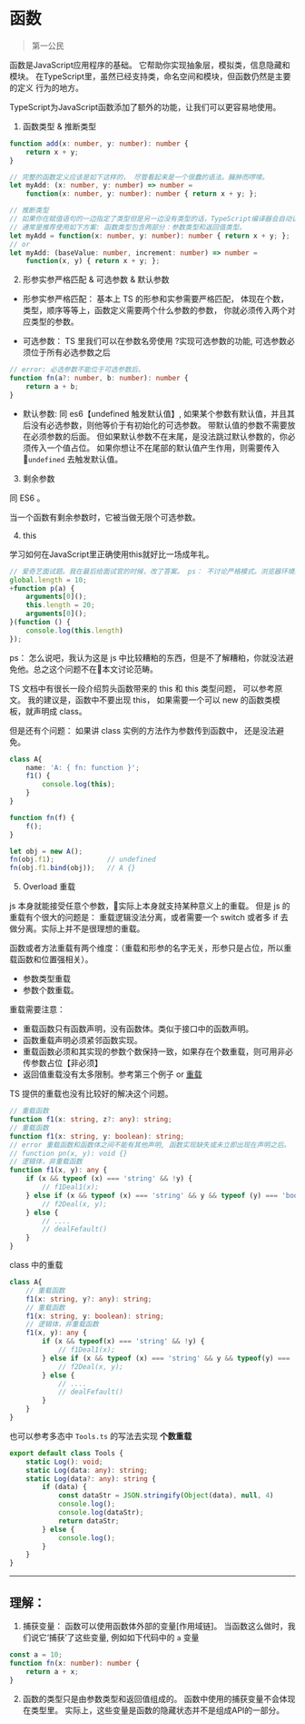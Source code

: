 # 函数

> 第一公民

函数是JavaScript应用程序的基础。 它帮助你实现抽象层，模拟类，信息隐藏和模块。 在TypeScript里，虽然已经支持类，命名空间和模块，但函数仍然是主要的定义 行为的地方。

TypeScript为JavaScript函数添加了额外的功能，让我们可以更容易地使用。


1. 函数类型 & 推断类型
```typescript
function add(x: number, y: number): number {
    return x + y;
}

// 完整的函数定义应该是如下这样的， 尽管看起来是一个很蠢的语法。臃肿而啰嗦。
let myAdd: (x: number, y: number) => number =
    function(x: number, y: number): number { return x + y; };

// 推断类型
// 如果你在赋值语句的一边指定了类型但是另一边没有类型的话，TypeScript编译器会自动识别出类型：
// 通常是推荐使用如下方案: 函数类型包含两部分：参数类型和返回值类型。
let myAdd = function(x: number, y: number): number { return x + y; };
// or
let myAdd: (baseValue: number, increment: number) => number =
    function(x, y) { return x + y; };
```

2. 形参实参严格匹配 & 可选参数 & 默认参数

- 形参实参严格匹配： 基本上 TS 的形参和实参需要严格匹配， 体现在个数， 类型，顺序等等上，函数定义需要两个什么参数的参数， 你就必须传入两个对应类型的参数。

- 可选参数： TS 里我们可以在参数名旁使用 ?实现可选参数的功能, 可选参数必须位于所有必选参数之后
```typescript
// error: 必选参数不能位于可选参数后。
function fn(a?: number, b: number): number {
    return a + b;
}
```

- 默认参数: 同 es6【undefined 触发默认值】, 如果某个参数有默认值，并且其后没有必选参数，则他等价于有初始化的可选参数。
    带默认值的参数不需要放在必须参数的后面。
    但如果默认参数不在末尾，是没法跳过默认参数的，你必须传入一个值占位。
    如果你想让不在尾部的默认值产生作用，则需要传入 `undefined` 去触发默认值。

3. 剩余参数

同 ES6 。

当一个函数有剩余参数时，它被当做无限个可选参数。


4. this

学习如何在JavaScript里正确使用this就好比一场成年礼。

```typescript
// 爱奇艺面试题。我在最后给面试官的时候，改了答案。 ps： 不讨论严格模式。浏览器环境换成 window 即可。
global.length = 10;
+function p(a) {
    arguments[0]();
    this.length = 20;
    arguments[0]();
}(function () {
    console.log(this.length)
});
```

ps： 怎么说吧，我认为这是 js 中比较糟粕的东西，但是不了解糟粕，你就没法避免他。总之这个问题不在本文讨论范畴。

TS 文档中有很长一段介绍剪头函数带来的 this 和 this 类型问题， 可以参考原文。 我的建议是，函数中不要出现 this， 如果需要一个可以 new 的函数类模板，就声明成 class。

但是还有个问题： 如果讲 class 实例的方法作为参数传到函数中， 还是没法避免。
```typescript
class A{
    name: 'A: { fn: function }';
    f1() {
        console.log(this);
    }
}

function fn(f) {
    f();
}

let obj = new A();
fn(obj.f1);             // undefined
fn(obj.f1.bind(obj));   // A {}
```

5. Overload 重载

js 本身就能接受任意个参数，实际上本身就支持某种意义上的重载。 但是 js 的重载有个很大的问题是： 重载逻辑没法分离，或者需要一个 switch 或者多 if 去做分离。实际上并不是很理想的重载。

函数或者方法重载有两个维度：（重载和形参的名字无关，形参只是占位，所以重载函数和位置强相关）。

- 参数类型重载
- 参数个数重载。

重载需要注意：

- 重载函数只有函数声明，没有函数体。类似于接口中的函数声明。
- 函数重载声明必须紧邻函数实现。
- 重载函数必须和其实现的参数个数保持一致，如果存在个数重载，则可用非必传参数占位【非必须】
- 返回值重载没有太多限制。参考第三个例子 or [重载](./code/polymorphism/src/Tool.ts)

TS 提供的重载也没有比较好的解决这个问题。

```typescript
// 重载函数
function f1(x: string, z?: any): string;
// 重载函数
function f1(x: string, y: boolean): string;
// error 重载函数和函数体之间不能有其他声明, 函数实现缺失或未立即出现在声明之后。
// function pn(x, y): void {}
// 逻辑体，非重载函数
function f1(x, y): any {
    if (x && typeof (x) === 'string' && !y) {
        // f1Deal1(x);
    } else if (x && typeof (x) === 'string' && y && typeof (y) === 'boolean') {
        // f2Deal(x, y);
    } else {
        // ....
        // dealFefault()
    }
}
```

class 中的重载
```typescript
class A{
    // 重载函数
    f1(x: string, y?: any): string;
    // 重载函数
    f1(x: string, y: boolean): string;
    // 逻辑体，非重载函数
    f1(x, y): any {
        if (x && typeof(x) === 'string' && !y) {
            // f1Deal1(x);
        } else if (x && typeof (x) === 'string' && y && typeof(y) === 'boolean') {
            // f2Deal(x, y);
        } else {
            // ....
            // dealFefault()
        }
    }
}
```

也可以参考多态中 `Tools.ts` 的写法去实现 __个数重载__
```typescript
export default class Tools {
    static Log(): void;
    static Log(data: any): string;
    static Log(data?: any): string {
        if (data) {
            const dataStr = JSON.stringify(Object(data), null, 4)
            console.log();
            console.log(dataStr);
            return dataStr;
        } else {
            console.log();
        }
    }
}
```


---


## 理解：

1. 捕获变量： 函数可以使用函数体外部的变量[作用域链]。 当函数这么做时，我们说它‘捕获’了这些变量, 例如如下代码中的 `a` 变量
```typescript
const a = 10;
function fn(x: number): number {
    return a + x;
}
```
2. 函数的类型只是由参数类型和返回值组成的。 函数中使用的捕获变量不会体现在类型里。 实际上，这些变量是函数的隐藏状态并不是组成API的一部分。
